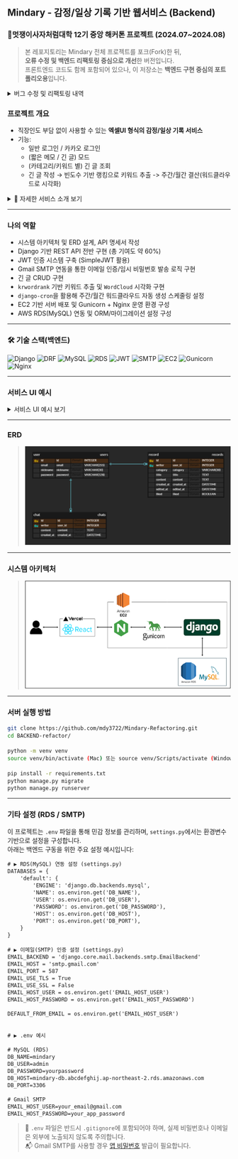 ## Mindary - 감정/일상 기록 기반 웹서비스 (Backend)
### 🦁멋쟁이사자처럼대학 12기 중앙 해커톤 프로젝트 (2024.07~2024.08)

> 본 레포지토리는 Mindary 전체 프로젝트를 포크(Fork)한 뒤,  
> **오류 수정 및 백엔드 리팩토링 중심으로 개선**한 버전입니다.  
> 프론트엔드 코드도 함께 포함되어 있으나, 이 저장소는 **백엔드 구현 중심의 포트폴리오용**입니다.

<details>
<summary>버그 수정 및 리팩토링 내역</summary>
1️⃣ 카카오 로그인 시 인증 오류 발생
- **원인**: 프론트엔드와 백엔드 간 토큰 필드명 불일치  
  → 프론트는 `access_token`, 백엔드는 `token`으로 처리 중  
- **해결**: 양측 모두 `access_token`으로 통일하여 OAuth 인증 정상 처리

2️⃣ 워드클라우드 생성 실패 (204 예외)
- **원인**: 사용자 기록이 없는데도 워드클라우드 요청이 발생 → 본문 없음에 대한 예외 누락  
- **해결**: 본문이 없을 경우 `204 No Content` 반환 및 프론트에 안내 메시지 처리

3️⃣ 워드클라우드 이미지 생성 지연 (타임아웃)
- **원인**: 이미지 생성 시간이 길어 프론트 요청 타임아웃 초과  
- **해결**: 프론트엔드에서 요청 타임아웃 시간을 조정하여 문제 해결  

4️⃣ 리팩토링
- 중복된 워드클라우드 생성 로직을 별도 메소드로 추출하여 코드 재사용성 및 가독성 향상
</details>

### 프로젝트 개요
- 직장인도 부담 없이 사용할 수 있는 **엑셀UI 형식의 감정/일상 기록 서비스**
- 기능:
  - 일반 로그인 / 카카오 로그인
  - (짧은 메모 / 긴 글) 모드
  -  (카테고리/키워드 별) 긴 글 조회
  -  긴 글 작성 → 빈도수 기반 랭킹으로 키워드 추출 -> 주간/월간 결산(워드클라우드로 시각화)

<details>
<summary>📘 자세한 서비스 소개 보기</summary>

**Mindary**는 현대인의 정신 건강 문제에 주목해, 감정을 부담 없이 기록할 수 있도록 돕는 웹 기반 감정 다이어리 서비스입니다.  
일상 속 스트레스를 해소하고, 기록 습관을 통해 자기 성찰의 기회를 제공하는 것이 주요 목적입니다.

서비스의 UI는 **엑셀 형태를 차용**하여 직장 환경에서도 부담 없이 사용할 수 있는 감정 기록 공간을 제공합니다.  
스트레스를 받는 순간엔 마치 카카오톡 ‘나와의 채팅’처럼 **혼잣말을 자유롭게 적어 감정을 해소**할 수 있고,  
또는 퇴근길에 해야 할 일이나 기억해둘 메모를 남기는 용도로도 활용할 수 있습니다.

긴 글 모드에선 자유로운 카테고리(일상/영화/독서 등)로 글을 작성하고, 캘린더를 통해 일별 기록을 직관적으로 확인할 수 있습니다.  
또한, 주간/월간 결산 워드클라우드를 통해 **자주 언급된 단어들을 시각적으로 확인**하며, 최근의 감정 흐름이나 관심사를 돌아볼 수 있습니다.
</details>

---

### 나의 역할
- 시스템 아키텍처 및 ERD 설계, API 명세서 작성
- Django 기반 REST API 전반 구현 (총 기여도 약 60%)
- JWT 인증 시스템 구축 (SimpleJWT 활용)  
- Gmail SMTP 연동을 통한 이메일 인증/임시 비밀번호 발송 로직 구현  
- 긴 글 CRUD 구현
- `krwordrank` 기반 키워드 추출 및 `WordCloud` 시각화 구현  
- `django-cron`을 활용해 주간/월간 워드클라우드 자동 생성 스케줄링 설정
- EC2 기반 서버 배포 및 Gunicorn + Nginx 운영 환경 구성
- AWS RDS(MySQL) 연동 및 ORM/마이그레이션 설정 구성

---

### 🛠️ 기술 스택(백엔드)

![Django](https://img.shields.io/badge/Django-3.2-green?logo=django)
![DRF](https://img.shields.io/badge/DRF-REST_Framework-red?logo=python)
![MySQL](https://img.shields.io/badge/Database-MySQL-blue?logo=mysql)
![RDS](https://img.shields.io/badge/AWS-RDS-orange?logo=amazonaws)
![JWT](https://img.shields.io/badge/Auth-JWT-green?logo=jsonwebtokens)
![SMTP](https://img.shields.io/badge/Auth-Gmail_SMTP-yellow?logo=gmail)
![EC2](https://img.shields.io/badge/Deploy-EC2-black?logo=amazon-ec2)
![Gunicorn](https://img.shields.io/badge/WSGI-Gunicorn-darkgreen?logo=gunicorn)
![Nginx](https://img.shields.io/badge/Proxy-Nginx-brightgreen?logo=nginx)

---

### 서비스 UI 예시

<details>
<summary>서비스 UI 예시 보기</summary>

- **랜딩 페이지 - 블랙 버전**  
  ![랜딩 페이지 블랙](./docs/landing%20page%20UI%20black.png)

- **랜딩 페이지 - 그린 버전**  
  ![랜딩 페이지](./docs/landing%20page%20UI.png)

- **로그인 화면**  
  ![로그인](./docs/로그인%20화면.png)

- **회원가입 페이지**  
  ![회원가입](./docs/일반%20로그인%20회원가입%20페이지.png)

- **새 비밀번호 생성**  
  ![비밀번호](./docs/새%20비밀번호%20생성.png)

- **채팅 모드**  
  ![채팅](./docs/채팅%20모드.png)

- **긴글 목록 / 작성하기**  
  ![긴글 목록](./docs/긴글%20목록.png)  
  ![긴글 작성](./docs/긴글%20작성하기.png)

- **아카이브 UI**  
  ![아카이브](./docs/아카이브%20ui.png)

</details>

---

### ERD

> ![ER 다이어그램](./docs/mindary-ERD.png)

---

### 시스템 아키텍처

> ![시스템 아키텍처](./docs/mindary-systemArchitecture.png)

---

### 서버 실행 방법

```bash
git clone https://github.com/mdy3722/Mindary-Refactoring.git
cd BACKEND-refactor/

python -m venv venv
source venv/bin/activate (Mac) 또는 source venv/Scripts/activate (Window)

pip install -r requirements.txt
python manage.py migrate
python manage.py runserver
```

---

### 기타 설정 (RDS / SMTP)

이 프로젝트는 `.env` 파일을 통해 민감 정보를 관리하며, `settings.py`에서는 환경변수 기반으로 설정을 구성합니다.  
아래는 백엔드 구동을 위한 주요 설정 예시입니다:

```
# ▶️ RDS(MySQL) 연동 설정 (settings.py)
DATABASES = {
    'default': {
        'ENGINE': 'django.db.backends.mysql',
        'NAME': os.environ.get('DB_NAME'),
        'USER': os.environ.get('DB_USER'),
        'PASSWORD': os.environ.get('DB_PASSWORD'),
        'HOST': os.environ.get('DB_HOST'),
        'PORT': os.environ.get('DB_PORT'),
    }
}

# ▶️ 이메일(SMTP) 인증 설정 (settings.py)
EMAIL_BACKEND = 'django.core.mail.backends.smtp.EmailBackend'
EMAIL_HOST = 'smtp.gmail.com'
EMAIL_PORT = 587
EMAIL_USE_TLS = True
EMAIL_USE_SSL = False
EMAIL_HOST_USER = os.environ.get('EMAIL_HOST_USER')
EMAIL_HOST_PASSWORD = os.environ.get('EMAIL_HOST_PASSWORD')

DEFAULT_FROM_EMAIL = os.environ.get('EMAIL_HOST_USER')


# ▶️ .env 예시

# MySQL (RDS)
DB_NAME=mindary
DB_USER=admin
DB_PASSWORD=yourpassword
DB_HOST=mindary-db.abcdefghij.ap-northeast-2.rds.amazonaws.com
DB_PORT=3306

# Gmail SMTP
EMAIL_HOST_USER=your_email@gmail.com
EMAIL_HOST_PASSWORD=your_app_password
```

> 🔐 `.env` 파일은 반드시 `.gitignore`에 포함되어야 하며, 실제 비밀번호나 이메일은 외부에 노출되지 않도록 주의합니다.  
> 📬 Gmail SMTP를 사용할 경우 [앱 비밀번호](https://support.google.com/accounts/answer/185833?hl=ko) 발급이 필요합니다.
